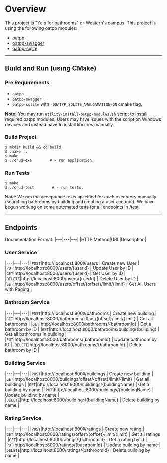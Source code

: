 
# Overview

This project is "Yelp for bathrooms" on Western's campus.
This project is using the following oatpp modules:

- [oatpp](https://github.com/oatpp/oatpp) 
- [oatpp-swagger](https://github.com/oatpp/oatpp-swagger)
- [oatpp-sqlite](https://github.com/oatpp/oatpp-sqlite)

---

## Build and Run (using CMake)

### Pre Requirements

- `oatpp` 
- `oatpp-swagger`
- `oatpp-sqlite` with `-DOATPP_SQLITE_AMALGAMATION=ON` cmake flag.

**Note:** You may run `utility/install-oatpp-modules.sh` script to install required oatpp modules. Users may have issues with the script on Windows devices and instead have to install libraries manually.

### Build Project

```
$ mkdir build && cd build
$ cmake ..
$ make 
$ ./crud-exe        # - run application.
```

### Run Tests

```
$ make 
$ ./crud-test        # - run tests.
```

Note: We ran the acceptance tests specified for each user story manually (searching bathrooms by building and creating a user account).
      We have begun working on some automated tests for all endpoints in /test.


---

## Endpoints 

Documentation Format:
|---|---|---|
|HTTP Method|URL|Description|

### User Service

|---|---|---|
|`POST`|http://localhost:8000/users | Create new User |
|`PUT`|http://localhost:8000/users/{userId} | Update User by ID |
|`GET`|http://localhost:8000/users/{userId} | Get User by ID |
|`DELETE`|http://localhost:8000/users/{userId} | Delete User by ID |
|`GET`|http://localhost:8000/users/offset/{offset}/limit/{limit} | Get All Users with Paging |

### Bathroom Service

|---|---|---|
|`POST`|http://localhost:8000/bathrooms | Create new building |
|`GET`|http://localhost:8000/bathrooms/offset/{offset}/limit/{limit} | Get all bathrooms |
|`GET`|http://localhost:8000/bathrooms/{bathroomId} | Get a bathroom by ID |
|`GET`|http://localhost:8000/bathrooms/building/{building} | Get all bathrooms in building |
|`PUT`|http://localhost:8000/bathrooms/{bathroomId} | Update bathroom by ID |
|`DELETE`|http://localhost:8000/bathrooms/{bathroomId} | Delete bathroom by ID |

### Building Service

|---|---|---|
|`POST`|http://localhost:8000/buildings | Create new building |
|`GET`|http://localhost:8000/buildings/offset/{offset}/limit/{limit} | Get all buildings |
|`GET`|http://localhost:8000/buildings/{buildingName} | Get a building by name |
|`PUT`|http://localhost:8000/buildings/{buildingName} | Update building by name |
|`DELETE`|http://localhost:8000/buildings/{buildingName} | Delete building by name |

### Rating Service

|---|---|---|
|`POST`|http://localhost:8000/ratings | Create new rating |
|`GET`|http://localhost:8000/ratings/offset/{offset}/limit/{limit} | Get all ratings |
|`GET`|http://localhost:8000/ratings/{bathroomId} | Get a rating by id |
|`PUT`|http://localhost:8000/ratings/{bathroomId} | Update building by name |
|`DELETE`|http://localhost:8000/ratings/{bathroomId} | Delete building by name |
